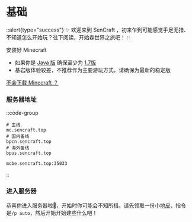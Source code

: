 # 基础

::alert{type="success"}
✨ 欢迎来到 SenCraft ，初来乍到可能感觉手足无措、不知道怎么开始玩？往下阅读，开始森世界之旅吧！
::

安装好 Minecraft

- 如果你是 [Java 版](https://zh.minecraft.wiki/w/Java%E7%89%88) 确保至少为 [1.7版](https://zh.minecraft.wiki/w/Java%E7%89%881.7.2)
- 基岩版体验较差，不推荐作为主要游玩方式，请确保为最新的稳定版

[不会下载 Minecraft ？](../problem/mc)

### 服务器地址

::code-group
```shell [Java 版]
# 主线
mc.sencraft.top
# 国内备线
bpcn.sencraft.top
# 海外备线
bpus.sencraft.top
```

```shell [基岩版]
mcbe.sencraft.top:35033
```

::

### 进入服务器

恭喜你进入服务器啦🎉，开始时你可能会不知所措。请先领取一份小[地皮](../2.Plots/1.Start.md)、指令是`/p auto`，然后开始开始建些什么吧！

